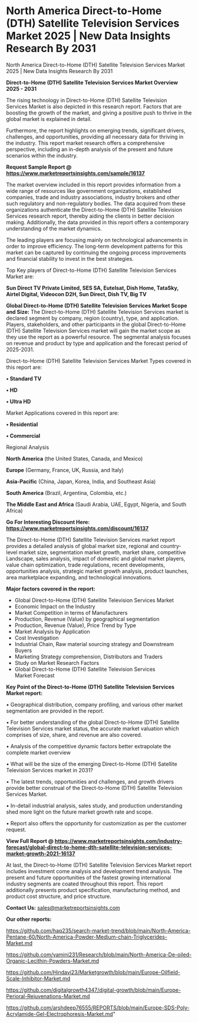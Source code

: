 # North America Direct-to-Home (DTH) Satellite Television Services Market 2025 | New Data Insights Research By 2031
North America Direct-to-Home (DTH) Satellite Television Services Market 2025 | New Data Insights Research By 2031

<Strong> Direct-to-Home (DTH) Satellite Television Services Market Overview 2025 - 2031</strong>

The rising technology in Direct-to-Home (DTH) Satellite Television Services Market is also depicted in this research report. Factors that are boosting the growth of the market, and giving a positive push to thrive in the global market is explained in detail.

Furthermore, the report highlights on emerging trends, significant drivers, challenges, and opportunities, providing all necessary data for thriving in the industry. This report market research offers a comprehensive perspective, including an in-depth analysis of the present and future scenarios within the industry.

<strong>Request Sample Report @ <a href=https://www.marketreportsinsights.com/sample/16137>https://www.marketreportsinsights.com/sample/16137</a></strong>

The market overview included in this report provides information from a wide range of resources like government organizations, established companies, trade and industry associations, industry brokers and other such regulatory and non-regulatory bodies. The data acquired from these organizations authenticate the Direct-to-Home (DTH) Satellite Television Services research report, thereby aiding the clients in better decision making. Additionally, the data provided in this report offers a contemporary understanding of the market dynamics.

The leading players are focusing mainly on technological advancements in order to improve efficiency. The long-term development patterns for this market can be captured by continuing the ongoing process improvements and financial stability to invest in the best strategies.

Top Key players of Direct-to-Home (DTH) Satellite Television Services Market are:

<strong>Sun Direct TV Private Limited, SES SA, Eutelsat, Dish Home, TataSky, Airtel Digital, Videocon D2H, Sun Direct, Dish TV, Big TV</strong>

<strong><b>Global Direct-to-Home (DTH) Satellite Television Services Market Scope and Size:</b></strong>
The Direct-to-Home (DTH) Satellite Television Services market is declared segment by company, region (country), type, and application. Players, stakeholders, and other participants in the global Direct-to-Home (DTH) Satellite Television Services market will gain the market scope as they use the report as a powerful resource. The segmental analysis focuses on revenue and product by type and application and the forecast period of 2025-2031.

Direct-to-Home (DTH) Satellite Television Services Market Types covered in this report are:

<strong>• Standard TV

• HD

• Ultra HD</strong>

Market Applications covered in this report are:

<strong>• Residential

• Commercial</strong> 

Regional Analysis

<strong>North America</strong> (the United States, Canada, and Mexico)

<strong>Europe</strong> (Germany, France, UK, Russia, and Italy)

<strong>Asia-Pacific</strong> (China, Japan, Korea, India, and Southeast Asia)

<strong>South America</strong> (Brazil, Argentina, Colombia, etc.)

<strong>The Middle East and Africa</strong> (Saudi Arabia, UAE, Egypt, Nigeria, and South Africa)

<strong>Go For Interesting Discount Here: <a href=https://www.marketreportsinsights.com/discount/16137>https://www.marketreportsinsights.com/discount/16137</a></strong>

The Direct-to-Home (DTH) Satellite Television Services market report provides a detailed analysis of global market size, regional and country-level market size, segmentation market growth, market share, competitive Landscape, sales analysis, impact of domestic and global market players, value chain optimization, trade regulations, recent developments, opportunities analysis, strategic market growth analysis, product launches, area marketplace expanding, and technological innovations.

<strong><b>Major factors covered in the report:</b></strong>
<ul>
  <li>Global Direct-to-Home (DTH) Satellite Television Services Market </li>
  <li>Economic Impact on the Industry</li>
  <li>Market Competition in terms of Manufacturers</li>
  <li>Production, Revenue (Value) by geographical segmentation</li>
  <li>Production, Revenue (Value), Price Trend by Type</li>
  <li>Market Analysis by Application</li>
  <li>Cost Investigation</li>
  <li>Industrial Chain, Raw material sourcing strategy and Downstream Buyers</li>
  <li>Marketing Strategy comprehension, Distributors and Traders</li>
  <li>Study on Market Research Factors</li>
  <li>Global Direct-to-Home (DTH) Satellite Television Services Market Forecast</li>
</ul>

<strong><b>Key Point of the Direct-to-Home (DTH) Satellite Television Services Market report:</b></strong>

• Geographical distribution, company profiling, and various other market segmentation are provided in the report.

• For better understanding of the global Direct-to-Home (DTH) Satellite Television Services market status, the accurate market valuation which comprises of size, share, and revenue are also covered.

• Analysis of the competitive dynamic factors better extrapolate the complete market overview

• What will be the size of the emerging Direct-to-Home (DTH) Satellite Television Services market in 2031?

• The latest trends, opportunities and challenges, and growth drivers provide better construal of the Direct-to-Home (DTH) Satellite Television Services Market.

• In-detail industrial analysis, sales study, and production understanding shed more light on the future market growth rate and scope.

• Report also offers the opportunity for customization as per the customer request.

<strong><b>View Full Report @ <a href=https://www.marketreportsinsights.com/industry-forecast/global-direct-to-home-dth-satellite-television-services-market-growth-2021-16137>https://www.marketreportsinsights.com/industry-forecast/global-direct-to-home-dth-satellite-television-services-market-growth-2021-16137</a></b></strong>


At last, the Direct-to-Home (DTH) Satellite Television Services Market report includes investment come analysis and development trend analysis. The present and future opportunities of the fastest growing international industry segments are coated throughout this report. This report additionally presents product specification, manufacturing method, and product cost structure, and price structure.

<strong>Contact Us:</strong>
sales@marketreportsinsights.com

<strong>Our other reports:</strong>

<a href=https://github.com/haq235/search-market-trend/blob/main/North-America-Pentane-60/North-America-Powder-Medium-chain-Triglycerides-Market.md>https://github.com/haq235/search-market-trend/blob/main/North-America-Pentane-60/North-America-Powder-Medium-chain-Triglycerides-Market.md</a>

<a href=https://github.com/yamini231/Research/blob/main/North-America-De-oiled-Organic-Lecithin-Powders-Market.md>https://github.com/yamini231/Research/blob/main/North-America-De-oiled-Organic-Lecithin-Powders-Market.md</a>

<a href=https://github.com/Hindavi23/Marketgrowth/blob/main/Europe-Oilfield-Scale-Inhibitor-Market.md>https://github.com/Hindavi23/Marketgrowth/blob/main/Europe-Oilfield-Scale-Inhibitor-Market.md</a>

<a href=https://github.com/digitalgrowth4347/digital-growth/blob/main/Europe-Perioral-Rejuvenations-Market.md>https://github.com/digitalgrowth4347/digital-growth/blob/main/Europe-Perioral-Rejuvenations-Market.md</a>

<a href=https://github.com/arshdeep76555/REPORTS/blob/main/Europe-SDS-Poly-Acrylamide-Gel-Electrophoresis-Market.md>https://github.com/arshdeep76555/REPORTS/blob/main/Europe-SDS-Poly-Acrylamide-Gel-Electrophoresis-Market.md</a>"
